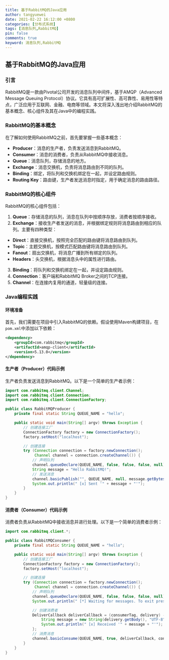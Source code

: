```yaml
---
title: 基于RabbitMQ的Java应用
author: tangyuewei
date: 2021-02-22 16:12:00 +0800
categories: [分布式系统]
tags: [消息队列,RabbitMQ]
pin: false
comments: true
keyword: 消息队列,RabbitMQ
---
```


## 基于RabbitMQ的Java应用

### 引言

RabbitMQ是一款由Pivotal公司开发的消息队列中间件，基于AMQP（Advanced Message Queuing Protocol）协议。它具有高可扩展性、高可靠性、易用性等特点，广泛应用于互联网、金融、电商等领域。本文将深入浅出地介绍RabbitMQ的基本概念、核心组件及其在Java中的编程实践。

### RabbitMQ的基本概念

在了解如何使用RabbitMQ之前，首先要掌握一些基本概念：

- **Producer**：消息的生产者，负责发送消息到RabbitMQ。
- **Consumer**：消息的消费者，负责从RabbitMQ中接收消息。
- **Queue**：消息队列，存储消息的地方。
- **Exchange**：消息交换机，负责将消息路由到不同的队列。
- **Binding**：绑定，将队列和交换机绑定在一起，并设定路由规则。
- **Routing Key**：路由键，生产者发送消息时指定，用于确定消息的路由路径。

### RabbitMQ的核心组件

RabbitMQ的核心组件包括：

1. **Queue**：存储消息的队列，消息在队列中按顺序存放，消费者按顺序接收。
2. **Exchange**：接收生产者发送的消息，并根据绑定规则将消息路由到相应的队列。主要有四种类型：
  - **Direct**：直接交换机，按照完全匹配的路由键将消息路由到队列。
  - **Topic**：主题交换机，按模式匹配路由键将消息路由到队列。
  - **Fanout**：扇出交换机，将消息广播到所有绑定的队列。
  - **Headers**：头交换机，根据消息头中的属性进行路由。
3. **Binding**：将队列和交换机绑定在一起，并设定路由规则。
4. **Connection**：客户端和RabbitMQ Broker之间的TCP连接。
5. **Channel**：在连接内复用的通道，轻量级的连接。

### Java编程实践

#### 环境准备

首先，我们需要在项目中引入RabbitMQ的依赖。假设使用Maven构建项目，在`pom.xml`中添加以下依赖：

```xml
<dependency>
    <groupId>com.rabbitmq</groupId>
    <artifactId>amqp-client</artifactId>
    <version>5.13.0</version>
</dependency>
```

#### 生产者（Producer）代码示例

生产者负责发送消息到RabbitMQ。以下是一个简单的生产者示例：

```java
import com.rabbitmq.client.Channel;
import com.rabbitmq.client.Connection;
import com.rabbitmq.client.ConnectionFactory;

public class RabbitMQProducer {
    private final static String QUEUE_NAME = "hello";

    public static void main(String[] argv) throws Exception {
        // 创建连接工厂
        ConnectionFactory factory = new ConnectionFactory();
        factory.setHost("localhost");

        // 创建连接
        try (Connection connection = factory.newConnection();
             Channel channel = connection.createChannel()) {
            // 声明队列
            channel.queueDeclare(QUEUE_NAME, false, false, false, null);
            String message = "Hello RabbitMQ!";
            // 发送消息
            channel.basicPublish("", QUEUE_NAME, null, message.getBytes());
            System.out.println(" [x] Sent '" + message + "'");
        }
    }
}
```

#### 消费者（Consumer）代码示例

消费者负责从RabbitMQ中接收消息并进行处理。以下是一个简单的消费者示例：

```java
import com.rabbitmq.client.*;

public class RabbitMQConsumer {
    private final static String QUEUE_NAME = "hello";

    public static void main(String[] argv) throws Exception {
        // 创建连接工厂
        ConnectionFactory factory = new ConnectionFactory();
        factory.setHost("localhost");

        // 创建连接
        try (Connection connection = factory.newConnection();
             Channel channel = connection.createChannel()) {
            // 声明队列
            channel.queueDeclare(QUEUE_NAME, false, false, false, null);
            System.out.println(" [*] Waiting for messages. To exit press CTRL+C");

            // 创建消费者
            DeliverCallback deliverCallback = (consumerTag, delivery) -> {
                String message = new String(delivery.getBody(), "UTF-8");
                System.out.println(" [x] Received '" + message + "'");
            };
            // 消费消息
            channel.basicConsume(QUEUE_NAME, true, deliverCallback, consumerTag -> { });
        }
    }
}
```
